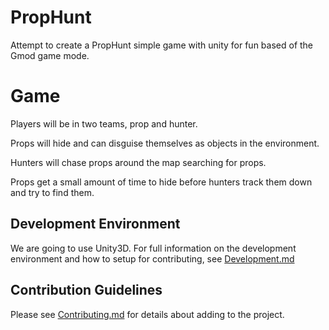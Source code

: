 # PropHunt

Attempt to create a PropHunt simple game with unity for fun based of the
Gmod game mode.

# Game

Players will be in two teams, prop and hunter.

Props will hide and can disguise themselves as objects in the environment.

Hunters will chase props around the map searching for props.

Props get a small amount of time to hide before hunters track them down and
try to find them.

## Development Environment

We are going to use Unity3D. For full information on the development environment and how to setup for contributing, see [Development.md](Development.md)

## Contribution Guidelines

Please see [Contributing.md](Contributing.md) for details about adding to the project.
